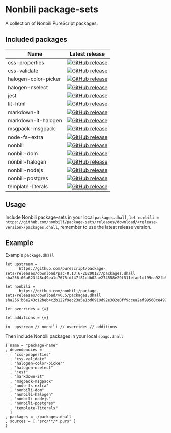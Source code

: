 # Nonbili package-sets

A collection of Nonbili PureScript packages.

## Included packages

| Name | Latest release |
| --- | --- |
| css-properties | [![GitHub release](https://badgen.net/github/tag/nonbili/purescript-css-properties)](https://github.com/nonbili/purescript-css-properties/releases) |
| css-validate | [![GitHub release](https://badgen.net/github/tag/nonbili/purescript-css-validate)](https://github.com/nonbili/purescript-css-validate/releases) |
| halogen-color-picker | [![GitHub release](https://badgen.net/github/tag/nonbili/purescript-halogen-color-picker)](https://github.com/nonbili/purescript-halogen-color-picker/releases) |
| halogen-nselect | [![GitHub release](https://badgen.net/github/tag/nonbili/purescript-halogen-nselect)](https://github.com/nonbili/purescript-halogen-nselect/releases) |
| jest | [![GitHub release](https://badgen.net/github/tag/nonbili/purescript-jest)](https://github.com/nonbili/purescript-jest/releases) |
| lit-html | [![GitHub release](https://badgen.net/github/tag/nonbili/purescript-lit-html)](https://github.com/nonbili/purescript-lit-html/releases) |
| markdown-it | [![GitHub release](https://badgen.net/github/tag/nonbili/purescript-markdown-it)](https://github.com/nonbili/purescript-markdown-it/releases) |
| markdown-it-halogen | [![GitHub release](https://badgen.net/github/tag/nonbili/purescript-markdown-it-halogen)](https://github.com/nonbili/purescript-markdown-it-halogen/releases) |
| msgpack-msgpack | [![GitHub release](https://badgen.net/github/tag/nonbili/purescript-msgpack-msgpack)](https://github.com/nonbili/purescript-msgpack-msgpack/releases) |
| node-fs-extra | [![GitHub release](https://badgen.net/github/tag/nonbili/purescript-node-fs-extra)](https://github.com/nonbili/purescript-node-fs-extra/releases) |
| nonbili | [![GitHub release](https://badgen.net/github/tag/nonbili/purescript-nonbili)](https://github.com/nonbili/purescript-nonbili/releases) |
| nonbili-dom | [![GitHub release](https://badgen.net/github/tag/nonbili/purescript-nonbili-dom)](https://github.com/nonbili/purescript-nonbili-dom/releases) |
| nonbili-halogen | [![GitHub release](https://badgen.net/github/tag/nonbili/purescript-nonbili-halogen)](https://github.com/nonbili/purescript-nonbili-halogen/releases) |
| nonbili-nodejs | [![GitHub release](https://badgen.net/github/tag/nonbili/purescript-nonbili-nodejs)](https://github.com/nonbili/purescript-nonbili-nodejs/releases) |
| nonbili-postgres | [![GitHub release](https://badgen.net/github/tag/nonbili/purescript-nonbili-postgres)](https://github.com/nonbili/purescript-nonbili-postgres/releases) |
| template-literals | [![GitHub release](https://badgen.net/github/tag/nonbili/purescript-template-literals)](https://github.com/nonbili/purescript-template-literals/releases) |

## Usage

Include Nonbili package-sets in your local `packages.dhall`, `let nonbili = https://github.com/nonbili/package-sets/releases/download/<release-version>/packages.dhall`, remember to use the latest release version.

## Example

Example `package.dhall`

```dhall
let upstream =
      https://github.com/purescript/package-sets/releases/download/psc-0.13.6-20200127/packages.dhall sha256:06a623f48c49ea1c7675fdf47f81ddb02ae274558e29f511efae1df99ea92fb8

let nonbili =
      https://github.com/nonbili/package-sets/releases/download/v0.5/packages.dhall sha256:b6e243c12beb4c2b122f9ec23a5a1bd6910d92e382e0ff9ccea2af99560ce499

let overrides = {=}

let additions = {=}

in  upstream // nonbili // overrides // additions
```

Then include Nonbili packages in your local `spago.dhall`

```dhall
{ name = "package-name"
, dependencies =
  [ "css-properties"
  , "css-validate"
  , "halogen-color-picker"
  , "halogen-nselect"
  , "jest"
  , "markdown-it"
  , "msgpack-msgpack"
  , "node-fs-extra"
  , "nonbili-dom"
  , "nonbili-halogen"
  , "nonbili-nodejs"
  , "nonbili-postgres"
  , "template-literals"
  ]
, packages = ./packages.dhall
, sources = [ "src/**/*.purs" ]
}
```
